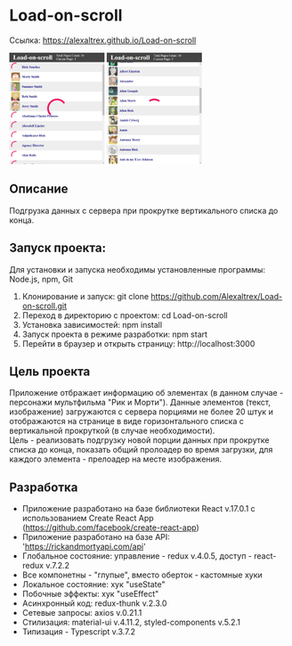 # Load-on-scroll
Ссылка: https://alexaltrex.github.io/Load-on-scroll

<img src="src/assets/img/01.jpg" height="200">
<img src="src/assets/img/02.jpg" height="200">

## Описание
Подгрузка данных с сервера при прокрутке вертикального списка до конца.

## Запуск проекта:
Для установки и запуска необходимы установленные программы: Node.js, npm, Git
1. Клонирование и запуск: git clone https://github.com/Alexaltrex/Load-on-scroll.git
2. Переход в директорию с проектом: cd Load-on-scroll
3. Установка зависимостей: npm install
4. Запуск проекта в режиме разработки: npm start
5. Перейти в браузер и открыть страницу: http://localhost:3000

## Цель проекта
Приложение отбражает информацию об элементах (в данном случае - персонажи мультфильма "Рик и Морти"). Данные элементов (текст, изображение) загружаются с сервера порциями не более 20 штук и отображаются на странице в виде горизонтального списка с вертикальной прокруткой (в случае необходимости).  
Цель - реализовать подгрузку новой порции данных при прокрутке списка до конца, показать общий пролоадер во время загрузки, для каждого элемента  - прелоадер на месте изображения.    

## Разработка
* Приложение разработано на базе библиотеки React v.17.0.1 с использованием Create React App (https://github.com/facebook/create-react-app)
* Приложение разработано на базе API: 'https://rickandmortyapi.com/api'
* Глобальное состояние: управление - redux v.4.0.5, доступ - react-redux v.7.2.2
* Все компонетны - "глупые", вместо оберток - кастомные хуки
* Локальное состояние: хук "useState"
* Побочные эффекты: хук "useEffect"
* Асинхронный код: redux-thunk v.2.3.0
* Сетевые запросы: axios v.0.21.1
* Стилизация: material-ui v.4.11.2, styled-components v.5.2.1
* Типизация - Typescript v.3.7.2
